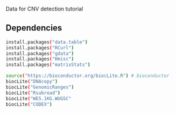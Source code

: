 Data for CNV detection tutorial

## Dependencies
```bash
install.packages("data.table")
install.packages("RCurl")
install.packages("gdata")
install.packages("Hmisc")
install.packages("matrixStats")

source("https://bioconductor.org/biocLite.R") # bioconductor
biocLite("DNAcopy")
biocLite("GenomicRanges")
biocLite("Rsubread")
biocLite("WES.1KG.WUGSC"
biocLite("CODEX")
